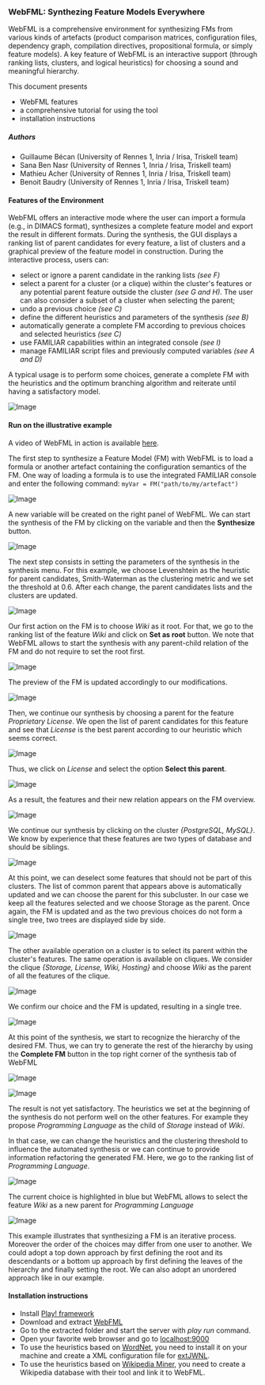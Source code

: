 ### WebFML: Synthezing Feature Models Everywhere

WebFML is a comprehensive environment for synthesizing FMs from various kinds of artefacts (product comparison matrices, configuration files, dependency graph, compilation directives, propositional formula, or simply feature models). 
A key feature of WebFML is an interactive support (through ranking lists, clusters, and logical heuristics) for choosing a sound and meaningful hierarchy.

This document presents 

 * WebFML features
 * a comprehensive tutorial for using the tool
 * installation instructions 

<!--- Important management operations of FAMILIAR, like ksynthesis, slicing, merging, diff, refactoring, are now equiped with ontological capabilities since all are based on the same synthesis procedure.

In particular, we raise previous limitations and open avenues for a practical usage in reverse engineering or maintenance scenarios. --->


##### Authors

 * Guillaume Bécan (University of Rennes 1, Inria / Irisa, Triskell team)
 * Sana Ben Nasr (University of Rennes 1, Inria / Irisa, Triskell team)
 * Mathieu Acher (University of Rennes 1, Inria / Irisa, Triskell team)
 * Benoit Baudry (University of Rennes 1, Inria / Irisa, Triskell team)


#### Features of the Environment

WebFML offers an interactive mode where the user can import a formula (e.g., in DIMACS format), synthesizes a complete feature model and export the result in different formats. During the synthesis, the GUI displays a ranking list of parent candidates for every feature, a list of clusters and a graphical preview of the feature model in construction. During the interactive process, users can:
* select or ignore a parent candidate in the ranking lists _(see F)_
* select a parent for a cluster (or a clique) within the cluster's features or any potential parent feature outside the cluster _(see G and H)_. The user can also consider a subset of a cluster when selecting the parent;
* undo a previous choice _(see C)_ 
* define the different heuristics and parameters of the synthesis _(see B)_ 
* automatically generate a complete FM according to previous choices and selected heuristics _(see C)_
* use FAMILIAR capabilities within an integrated console _(see I)_
* manage FAMILIAR script files and previously computed variables _(see A and D)_

A typical usage is to perform some choices, generate a complete FM with the heuristics and the optimum branching algorithm and reiterate until having a satisfactory model.

![Image](screenshots/webFML.png)


#### Run on the illustrative example

A video of WebFML in action is available [here](https://www.youtube.com/watch?v=JC6IinDqupg).


The first step to synthesize a Feature Model (FM) with WebFML is to load a formula or another artefact containing the configuration semantics of the FM. One way of loading a formula is to use the integrated FAMILIAR console and enter the following command: ``` myVar = FM("path/to/my/artefact") ```

![Image](screenshots/1-loading_formula.png)

A new variable will be created on the right panel of WebFML. We can start the synthesis of the FM by clicking on the variable and then the __Synthesize__ button.

![Image](screenshots/2-synthesis-button.png)

The next step consists in setting the parameters of the synthesis in the synthesis menu. For this example, we choose Levenshtein as the heuristic for parent candidates, Smith-Waterman as the clustering metric and we set the threshold at 0.6. After each change, the parent candidates lists and the clusters are updated.

![Image](screenshots/3-heuristics-configuration.png)

Our first action on the FM is to choose _Wiki_ as it root. For that, we go to the ranking list of the feature _Wiki_ and click on __Set as root__ button.
We note that WebFML allows to start the synthesis with any parent-child relation of the FM and do not require to set the root first.

![Image](screenshots/4-root.png)

The preview of the FM is updated accordingly to our modifications.

![Image](screenshots/5-preview.png)

Then, we continue our synthesis by choosing a parent for the feature _Proprietary License_. We open the list of parent candidates for this feature and see that _License_ is the best parent according to our heuristic which seems correct.

![Image](screenshots/6-ranking-lists.png)

Thus, we click on _License_ and select the option __Select this parent__. 

![Image](screenshots/7-select-parent.png)

As a result, the features and their new relation appears on the FM overview.

![Image](screenshots/8-preview.png)

We continue our synthesis by clicking on the cluster _{PostgreSQL, MySQL}_. We know by experience that these features are two types of database and should be siblings. 

![Image](screenshots/9-clusters.png)

At this point, we can deselect some features that should not be part of this clusters. The list of common parent that appears above is automatically updated and we can choose the parent for this subcluster. In our case we keep all the features selected and we choose Storage as the parent. Once again, the FM is updated and as the two previous choices do not form a single tree, two trees are displayed side by side.

![Image](screenshots/10-preview.png)

The other available operation on a cluster is to select its parent within the cluster's features. The same operation is available on cliques. We consider the clique _{Storage, License, Wiki, Hosting}_ and choose _Wiki_ as the parent of all the features of the clique.

![Image](screenshots/11-cliques.png)

We confirm our choice and the FM is updated, resulting in a single tree.

![Image](screenshots/12-preview.png)

At this point of the synthesis, we start to recognize the hierarchy of the desired FM. Thus, we can try to generate the rest of the hierarchy by using the __Complete FM__ button in the top right corner of the synthesis tab of WebFML

![Image](screenshots/13-complete-FM.png)

![Image](screenshots/14-preview.png)

The result is not yet satisfactory. The heuristics we set at the beginning of the synthesis do not perform well on the other features. For example they propose _Programming Language_ as the child of _Storage_ instead of _Wiki_. 

In that case, we can change the heuristics and the clustering threshold to influence the automated synthesis or we can continue to provide information refactoring the generated FM. Here, we go to the ranking list of _Programming Language_. 

![Image](screenshots/15-refactoring.png)

The current choice is highlighted in blue but WebFML allows to select the feature _Wiki_ as a new parent for _Programming Language_

![Image](screenshots/16-preview.png)

This example illustrates that synthesizing a FM is an iterative process. Moreover the order of the choices may differ from one user to another. We could adopt a top down approach by first defining the root and its descendants or a bottom up approach by first defining the leaves of the hierarchy and finally setting the root. We can also adopt an unordered approach like in our example.



#### Installation instructions 
* Install [Play! framework](http://www.playframework.com/)
* Download and extract [WebFML](http://people.rennes.inria.fr/Guillaume.Becan/downloads/WebFML-sources.zip)
* Go to the extracted folder and start the server with *play run* command.
* Open your favorite web browser and go to [localhost:9000](http://localhost:9000)
* To use the heuristics based on [WordNet](http://wordnet.princeton.edu/), you need to install it on your machine and create a XML configuration file for [extJWNL](http://extjwnl.sourceforge.net/).
* To use the heuristics based on [Wikipedia Miner](http://wikipedia-miner.cms.waikato.ac.nz/), you need to create a Wikipedia database with their tool and link it to WebFML.









